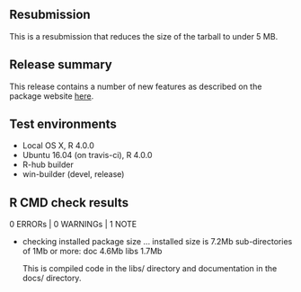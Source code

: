 ## Resubmission
This is a resubmission that reduces the size of the tarball to under 5 MB.

## Release summary
This release contains a number of new features as described on the package 
website [here](https://hesim-dev.github.io/hesim/dev/news/index.html).

## Test environments
* Local OS X, R 4.0.0
* Ubuntu 16.04 (on travis-ci), R 4.0.0
* R-hub builder
* win-builder (devel, release)

## R CMD check results
0 ERRORs | 0 WARNINGs | 1 NOTE

* checking installed package size ...
    installed size is  7.2Mb
    sub-directories of 1Mb or more:
      doc    4.6Mb
      libs   1.7Mb
      
  This is compiled code in the libs/ directory and documentation in the docs/ directory. 
